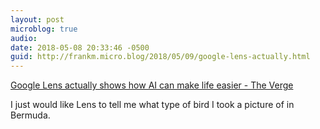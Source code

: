 ```yaml
---
layout: post
microblog: true
audio: 
date: 2018-05-08 20:33:46 -0500
guid: http://frankm.micro.blog/2018/05/09/google-lens-actually.html
---
```

 [Google Lens actually shows how AI can make life easier - The Verge](https://www.theverge.com/2018/5/8/17333154/googe-lens-ai-ar-live-demo-hands-on-io-2018)

I just would like Lens to tell me what type of bird I took a picture of in Bermuda. 
